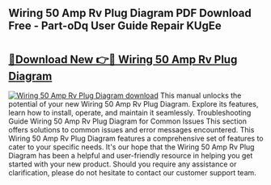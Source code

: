 ## Wiring 50 Amp Rv Plug Diagram PDF Download Free - Part-oDq User Guide Repair KUgEe

# <h2><a href="http://dfs1rii.blite.top/?on=Wiring+50+Amp+Rv+Plug+Diagram">🔗Download New 👉🔴 Wiring 50 Amp Rv Plug Diagram</a></h2>

[![Wiring 50 Amp Rv Plug Diagram download](https://i.imgur.com/lujVjoI.png)](http://dfs1rii.blite.top/?on=Wiring+50+Amp+Rv+Plug+Diagram)
This manual unlocks the potential of your new Wiring 50 Amp Rv Plug Diagram. Explore its features, learn how to install, operate, and maintain it seamlessly. Troubleshooting Guide Wiring 50 Amp Rv Plug Diagram for Common Issues This section offers solutions to common issues and error messages encountered. This Wiring 50 Amp Rv Plug Diagram features a comprehensive set of features to cater to your specific needs. It's our hope that the Wiring 50 Amp Rv Plug Diagram has been a helpful and user-friendly resource in helping you get started with your new product. Should you require any assistance or clarification, please do not hesitate to contact our customer support team.
